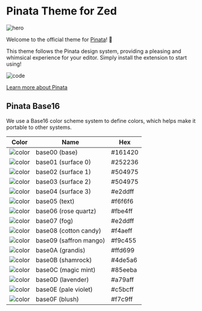 # Pinata Theme for Zed

![hero](https://dweb.mypinata.cloud/files/bafkreigwntozszmeqgpexuyezm3d5uigkfcqrr7rdurandvwjkem5ftvwq)

Welcome to the official theme for [Pinata](https://pinata.cloud)! 🎉

This theme follows the Pinata design system, providing a pleasing and whimsical experience for your editor. Simply install the extension to start using!

![code](https://dweb.mypinata.cloud/files/bafybeifdiixe3imvglqxmehszptkleopepeulh6nza5yn7v5xezhkkzhl4)

[Learn more about Pinata](https://pinata.cloud)

## Pinata Base16

We use a Base16 color scheme system to define colors, which helps make it portable to other systems.

| Color | Name | Hex |
|-------|------|-----|
| ![color](https://via.placeholder.com/100/161420/161420.png) | base00 (base) | #161420 |
| ![color](https://via.placeholder.com/100/252236/252236.png) | base01 (surface 0) | #252236 |
| ![color](https://via.placeholder.com/100/504975/504975.png) | base02 (surface 1) | #504975 |
| ![color](https://via.placeholder.com/100/504975/504975.png) | base03 (surface 2) | #504975 |
| ![color](https://via.placeholder.com/100/e2ddff/e2ddff.png) | base04 (surface 3) | #e2ddff |
| ![color](https://via.placeholder.com/100/f6f6f6/f6f6f6.png) | base05 (text) | #f6f6f6 |
| ![color](https://via.placeholder.com/100/fbe4ff/fbe4ff.png) | base06 (rose quartz) | #fbe4ff |
| ![color](https://via.placeholder.com/100/e2ddff/e2ddff.png) | base07 (fog) | #e2ddff |
| ![color](https://via.placeholder.com/100/f4aeff/f4aeff.png) | base08 (cotton candy) | #f4aeff |
| ![color](https://via.placeholder.com/100/f9c455/f9c455.png) | base09 (saffron mango) | #f9c455 |
| ![color](https://via.placeholder.com/100/ffd699/ffd699.png) | base0A (grandis) | #ffd699 |
| ![color](https://via.placeholder.com/100/4de5a6/4de5a6.png) | base0B (shamrock) | #4de5a6 |
| ![color](https://via.placeholder.com/100/85eeba/85eeba.png) | base0C (magic mint) | #85eeba |
| ![color](https://via.placeholder.com/100/a79aff/a79aff.png) | base0D (lavender) | #a79aff |
| ![color](https://via.placeholder.com/100/c5bcff/c5bcff.png) | base0E (pale violet) | #c5bcff |
| ![color](https://via.placeholder.com/100/f7c9ff/f7c9ff.png) | base0F (blush) | #f7c9ff |
